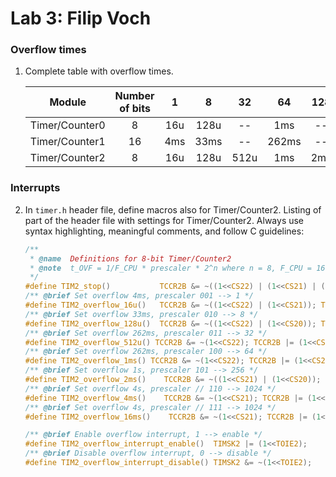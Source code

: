# Lab 3: Filip Voch

### Overflow times

1. Complete table with overflow times.

   | **Module** | **Number of bits** | **1** | **8** | **32** | **64** | **128** | **256** | **1024** |
   | :-: | :-: | :-: | :-: | :-: | :-: | :-: | :-: | :-: |
   | Timer/Counter0 | 8  | 16u | 128u | -- | 1ms | -- | 4ms | 16ms |
   | Timer/Counter1 | 16 | 4ms | 33ms | -- | 262ms | -- | 1s | 4s |
   | Timer/Counter2 | 8  | 16u | 128u | 512u | 1ms | 2ms | 4ms | 16ms |

### Interrupts

2. In `timer.h` header file, define macros also for Timer/Counter2. Listing of part of the header file with settings for Timer/Counter2. Always use syntax highlighting, meaningful comments, and follow C guidelines:

   ```c
   /**
    * @name  Definitions for 8-bit Timer/Counter2
    * @note  t_OVF = 1/F_CPU * prescaler * 2^n where n = 8, F_CPU = 16 MHz
    */
   #define TIM2_stop()           TCCR2B &= ~((1<<CS22) | (1<<CS21) | (1<<CS20));
   /** @brief Set overflow 4ms, prescaler 001 --> 1 */
   #define TIM2_overflow_16u()   TCCR2B &= ~((1<<CS22) | (1<<CS21)); TCCR2B |= (1<<CS20);
   /** @brief Set overflow 33ms, prescaler 010 --> 8 */
   #define TIM2_overflow_128u()  TCCR2B &= ~((1<<CS22) | (1<<CS20)); TCCR2B |= (1<<CS21);
   /** @brief Set overflow 262ms, prescaler 011 --> 32 */
   #define TIM2_overflow_512u() TCCR2B &= ~(1<<CS22); TCCR2B |= (1<<CS21) | (1<<CS20);
   /** @brief Set overflow 262ms, prescaler 100 --> 64 */
   #define TIM2_overflow_1ms() TCCR2B &= ~(1<<CS22); TCCR2B |= (1<<CS21) | (1<<CS20);
   /** @brief Set overflow 1s, prescaler 101 --> 256 */
   #define TIM2_overflow_2ms()    TCCR2B &= ~((1<<CS21) | (1<<CS20)); TCCR2B |= (1<<CS22);
   /** @brief Set overflow 4s, prescaler // 110 --> 1024 */
   #define TIM2_overflow_4ms()    TCCR2B &= ~(1<<CS21); TCCR2B |= (1<<CS22) | (1<<CS20);
   /** @brief Set overflow 4s, prescaler // 111 --> 1024 */
   #define TIM2_overflow_16ms()    TCCR2B &= ~(1<<CS21); TCCR2B |= (1<<CS22) | (1<<CS20);

   /** @brief Enable overflow interrupt, 1 --> enable */
   #define TIM2_overflow_interrupt_enable()  TIMSK2 |= (1<<TOIE2);
   /** @brief Disable overflow interrupt, 0 --> disable */
   #define TIM2_overflow_interrupt_disable() TIMSK2 &= ~(1<<TOIE2);
   ```